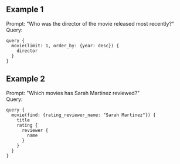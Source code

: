 ## Example 1
Prompt: "Who was the director of the movie released most recently?" <br>
Query:
```
query {
  movie(limit: 1, order_by: {year: desc}) {
    director
  }
}
```

## Example 2
Prompt: "Which movies has Sarah Martinez reviewed?" <br>
Query:
```
query {
  movie(find: {rating_reviewer_name: "Sarah Martinez"}) {
    title
    rating {
      reviewer {
        name
      }
    }
  }
}
```
